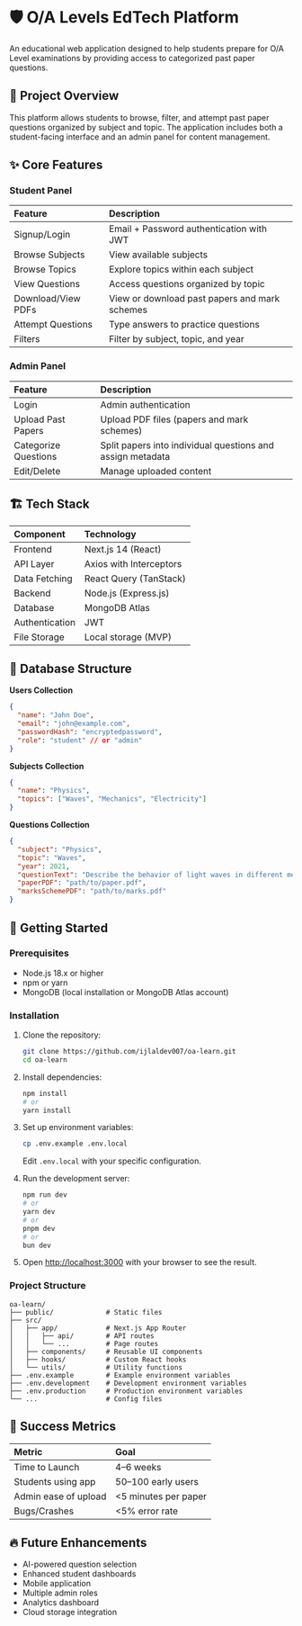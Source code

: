 # 🛡️ O/A Levels EdTech Platform

An educational web application designed to help students prepare for O/A Level examinations by providing access to categorized past paper questions.

## 🎯 Project Overview

This platform allows students to browse, filter, and attempt past paper questions organized by subject and topic. The application includes both a student-facing interface and an admin panel for content management.

## ✨ Core Features

### Student Panel

| Feature | Description |
|:--------|:------------|
| Signup/Login | Email + Password authentication with JWT |
| Browse Subjects | View available subjects |
| Browse Topics | Explore topics within each subject |
| View Questions | Access questions organized by topic |
| Download/View PDFs | View or download past papers and mark schemes |
| Attempt Questions | Type answers to practice questions |
| Filters | Filter by subject, topic, and year |

### Admin Panel

| Feature | Description |
|:--------|:------------|
| Login | Admin authentication |
| Upload Past Papers | Upload PDF files (papers and mark schemes) |
| Categorize Questions | Split papers into individual questions and assign metadata |
| Edit/Delete | Manage uploaded content |

## 🏗️ Tech Stack

| Component | Technology |
|:----------|:-----------|
| Frontend | Next.js 14 (React) |
| API Layer | Axios with Interceptors |
| Data Fetching | React Query (TanStack) |
| Backend | Node.js (Express.js) |
| Database | MongoDB Atlas |
| Authentication | JWT |
| File Storage | Local storage (MVP) |

## 📂 Database Structure

**Users Collection**
```json
{
  "name": "John Doe",
  "email": "john@example.com",
  "passwordHash": "encryptedpassword",
  "role": "student" // or "admin"
}
```

**Subjects Collection**
```json
{
  "name": "Physics",
  "topics": ["Waves", "Mechanics", "Electricity"]
}
```

**Questions Collection**
```json
{
  "subject": "Physics",
  "topic": "Waves",
  "year": 2021,
  "questionText": "Describe the behavior of light waves in different media.",
  "paperPDF": "path/to/paper.pdf",
  "marksSchemePDF": "path/to/marks.pdf"
}
```

## 🚀 Getting Started

### Prerequisites

- Node.js 18.x or higher
- npm or yarn
- MongoDB (local installation or MongoDB Atlas account)

### Installation

1. Clone the repository:
   ```bash
   git clone https://github.com/ijlaldev007/oa-learn.git
   cd oa-learn
   ```

2. Install dependencies:
   ```bash
   npm install
   # or
   yarn install
   ```

3. Set up environment variables:
   ```bash
   cp .env.example .env.local
   ```
   Edit `.env.local` with your specific configuration.

4. Run the development server:
   ```bash
   npm run dev
   # or
   yarn dev
   # or
   pnpm dev
   # or
   bun dev
   ```

5. Open [http://localhost:3000](http://localhost:3000) with your browser to see the result.

### Project Structure

```
oa-learn/
├── public/             # Static files
├── src/
│   ├── app/            # Next.js App Router
│   │   ├── api/        # API routes
│   │   └── ...         # Page routes
│   ├── components/     # Reusable UI components
│   ├── hooks/          # Custom React hooks
│   └── utils/          # Utility functions
├── .env.example        # Example environment variables
├── .env.development    # Development environment variables
├── .env.production     # Production environment variables
└── ...                 # Config files
```

## 🎯 Success Metrics

| Metric | Goal |
|:-------|:-----|
| Time to Launch | 4–6 weeks |
| Students using app | 50–100 early users |
| Admin ease of upload | <5 minutes per paper |
| Bugs/Crashes | <5% error rate |

## 🔥 Future Enhancements

- AI-powered question selection
- Enhanced student dashboards
- Mobile application
- Multiple admin roles
- Analytics dashboard
- Cloud storage integration
